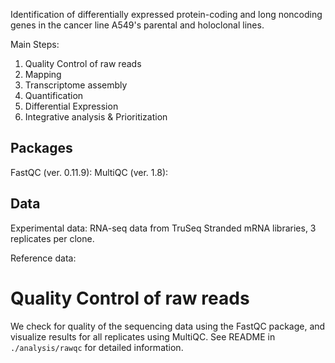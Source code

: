 Identification of differentially expressed protein-coding and long noncoding genes in the cancer line A549's parental and
holoclonal lines.  

Main Steps:
1. Quality Control of raw reads
2. Mapping
3. Transcriptome assembly
4. Quantification
5. Differential Expression
6. Integrative analysis & Prioritization

## Packages
FastQC (ver. 0.11.9):
MultiQC (ver. 1.8):

## Data
Experimental data:
RNA-seq data from TruSeq Stranded mRNA libraries, 3 replicates per clone.

Reference data:


# Quality Control of raw reads
We check for quality of the sequencing data using the FastQC package, and visualize results for all replicates using MultiQC.
See README in `./analysis/rawqc` for detailed information.

